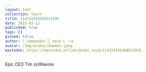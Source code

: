 ```yaml
---
layout: toot
collection: toots
title: 114154356368521935
date: 2025-03-13
published: true
tags: []
pinned: false
author: ⸸ commander ░ nova ⸸ :~$
avatar: /img/avatar/daemon.jpeg
mastodon: https://mastodon.online/@cmdr_nova/114154356368521935
---
```


Epic CEO Tim (s)Weenie
